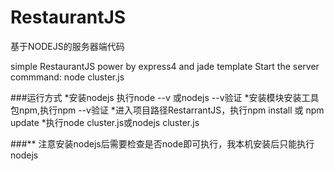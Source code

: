 # RestaurantJS
基于NODEJS的服务器端代码


simple RestaurantJS power by express4 and jade template
Start the server commmand:  node cluster.js

###运行方式
*安装nodejs 执行node --v 或nodejs --v验证
*安装模块安装工具包npm,执行npm --v验证
*进入项目路径RestarrantJS，执行npm install 或 npm update
*执行node cluster.js或nodejs cluster.js

###** 注意安装nodejs后需要检查是否node即可执行，我本机安装后只能执行nodejs
